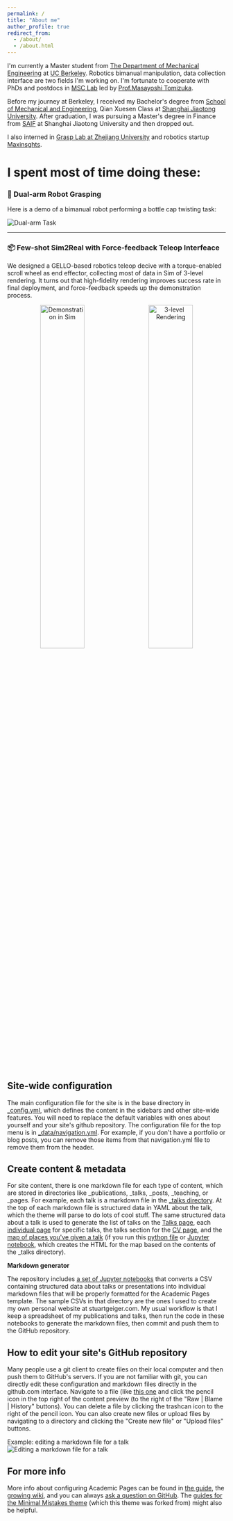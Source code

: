 ```yaml
---
permalink: /
title: "About me"
author_profile: true
redirect_from: 
  - /about/
  - /about.html
---
```


I'm currently a Master student from  [The Department of Mechanical Engineering](https://me.berkeley.edu/) at [UC Berkeley](https://www.berkeley.edu/). Robotics bimanual manipulation, data collection interface are two fields I'm working on. I'm fortunate to cooperate with PhDs and postdocs in [MSC Lab](https://msc.berkeley.edu/) led by [Prof.Masayoshi Tomizuka](https://me.berkeley.edu/people/masayoshi-tomizuka/).

Before my journey at Berkeley, I received my Bachelor's degree from [School of Mechanical and Engineering](https://me.sjtu.edu.cn/), Qian Xuesen Class at [Shanghai Jiaotong University](https://www.sjtu.edu.cn/). After graduation, I was pursuing a Master's degree in Finance from [SAIF](https://www.saif.sjtu.edu.cn/) at Shanghai Jiaotong University and then dropped out.

I also interned in [Grasp Lab at Zhejiang University](https://grasplab2022.github.io/) and robotics startup [Maxinsghts](https://www.maxinsights.ai/).

I spent most of time doing these:
======
### 🤖 Dual-arm Robot Grasping

Here is a demo of a bimanual robot performing a bottle cap twisting task:

![Dual-arm Task](images/dual_arm_twist.gif)

---

### 📦 Few-shot Sim2Real with Force-feedback Teleop Interfeace

We designed a GELLO-based robotics teleop decive with a torque-enabled scroll wheel as end effector, collecting most of data in Sim of 3-level rendering.
It turns out that high-fidelity rendering improves success rate in final deployment, and force-feedback speeds up the demonstration process.
<p align="center">
  <img src="/images/sim_collection.gif" width="45%" alt="Demonstration in Sim">
  &nbsp;&nbsp;&nbsp;&nbsp;
  <img src="/images/diff_render.gif" width="45%" alt="3-level Rendering">
</p>


Site-wide configuration
------
The main configuration file for the site is in the base directory in [_config.yml](https://github.com/academicpages/academicpages.github.io/blob/master/_config.yml), which defines the content in the sidebars and other site-wide features. You will need to replace the default variables with ones about yourself and your site's github repository. The configuration file for the top menu is in [_data/navigation.yml](https://github.com/academicpages/academicpages.github.io/blob/master/_data/navigation.yml). For example, if you don't have a portfolio or blog posts, you can remove those items from that navigation.yml file to remove them from the header. 

Create content & metadata
------
For site content, there is one markdown file for each type of content, which are stored in directories like _publications, _talks, _posts, _teaching, or _pages. For example, each talk is a markdown file in the [_talks directory](https://github.com/academicpages/academicpages.github.io/tree/master/_talks). At the top of each markdown file is structured data in YAML about the talk, which the theme will parse to do lots of cool stuff. The same structured data about a talk is used to generate the list of talks on the [Talks page](https://academicpages.github.io/talks), each [individual page](https://academicpages.github.io/talks/2012-03-01-talk-1) for specific talks, the talks section for the [CV page](https://academicpages.github.io/cv), and the [map of places you've given a talk](https://academicpages.github.io/talkmap.html) (if you run this [python file](https://github.com/academicpages/academicpages.github.io/blob/master/talkmap.py) or [Jupyter notebook](https://github.com/academicpages/academicpages.github.io/blob/master/talkmap.ipynb), which creates the HTML for the map based on the contents of the _talks directory).

**Markdown generator**

The repository includes [a set of Jupyter notebooks](https://github.com/academicpages/academicpages.github.io/tree/master/markdown_generator
) that converts a CSV containing structured data about talks or presentations into individual markdown files that will be properly formatted for the Academic Pages template. The sample CSVs in that directory are the ones I used to create my own personal website at stuartgeiger.com. My usual workflow is that I keep a spreadsheet of my publications and talks, then run the code in these notebooks to generate the markdown files, then commit and push them to the GitHub repository.

How to edit your site's GitHub repository
------
Many people use a git client to create files on their local computer and then push them to GitHub's servers. If you are not familiar with git, you can directly edit these configuration and markdown files directly in the github.com interface. Navigate to a file (like [this one](https://github.com/academicpages/academicpages.github.io/blob/master/_talks/2012-03-01-talk-1.md) and click the pencil icon in the top right of the content preview (to the right of the "Raw | Blame | History" buttons). You can delete a file by clicking the trashcan icon to the right of the pencil icon. You can also create new files or upload files by navigating to a directory and clicking the "Create new file" or "Upload files" buttons. 

Example: editing a markdown file for a talk
![Editing a markdown file for a talk](/images/editing-talk.png)

For more info
------
More info about configuring Academic Pages can be found in [the guide](https://academicpages.github.io/markdown/), the [growing wiki](https://github.com/academicpages/academicpages.github.io/wiki), and you can always [ask a question on GitHub](https://github.com/academicpages/academicpages.github.io/discussions). The [guides for the Minimal Mistakes theme](https://mmistakes.github.io/minimal-mistakes/docs/configuration/) (which this theme was forked from) might also be helpful.
